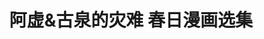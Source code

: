 ---
logo: images/阿虚&古泉的灾难 春日漫画选集.jpg
title: 阿虚&古泉的灾难 春日漫画选集
subTitle: 暂无资源，如果你拥有该资源，可点击此处向我们提交反馈

category: 官方同人集

hasResource: false
---